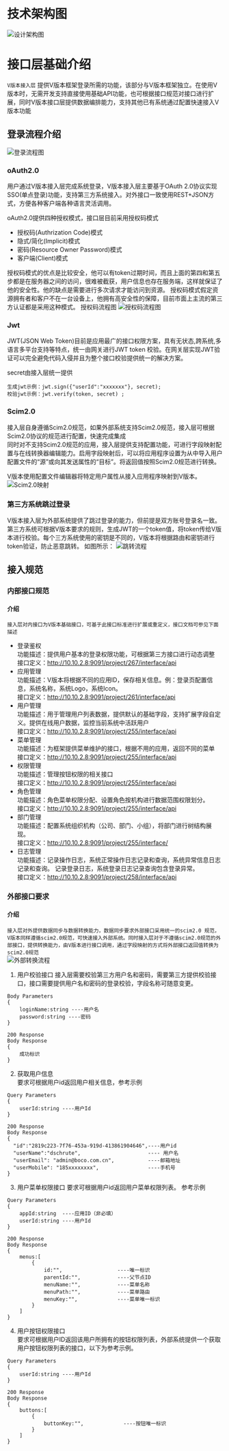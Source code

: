 # 技术架构图

![设计架构图](../images/framework-auth/接入层设计架构.png)


# 接口层基础介绍

`V版本接入层` 提供V版本框架登录所需的功能，该部分与V版本框架独立。在使用V版本时，无需开发支持直接使用基础API功能，也可根据接口规范对接口进行扩展，同时V版本接口层提供数据编排能力，支持其他已有系统通过配置快速接入V版本功能

## 登录流程介绍

![登录流程图](../images/framework-auth/登录流程描述.png)  

### oAuth2.0
用户通过V版本接入层完成系统登录，V版本接入层主要基于OAuth 2.0协议实现SSO(单点登录)功能，支持第三方系统接入。对外接口一致使用REST+JSON方式，方便各种客户端各种语言灵活调用。  

oAuth2.0提供四种授权模式，接口层目前采用授权码模式  
- 授权码(Authrization Code)模式
- 隐式/简化(Implicit)模式
- 密码(Resource Owner Password)模式
- 客户端(Client)模式  

授权码模式的优点是比较安全，他可以有token过期时间，而且上面的第四和第五步都是在服务器之间的访问，很难被截获，用户信息也存在服务端，这样就保证了他的安全性。他的缺点是需要进行多次请求才能访问到资源。
授权码模式假定资源拥有者和客户不在一台设备上，他拥有高安全性的保障，目前市面上主流的第三方认证都是采用这种模式。
授权码流程图
![授权码流程图](../images/framework-auth/AuthrizationCode.png) 

### Jwt  
JWT(JSON Web Token)目前是应用最广的接口权限方案，具有无状态,跨系统,多语言多平台支持等特点，统一由网关进行JWT token 校验。在网关层实现JWT验证可以完全避免代码入侵并且为整个接口校验提供统一的解决方案。

secret由接入层统一提供
```
生成jwt示例：jwt.sign({"userId":"xxxxxxx"}, secret);
校验jwt示例：jwt.verify(token, secret) ;
```  

### Scim2.0

接入层自身遵循Scim2.0规范，如果外部系统支持Scim2.0规范，接入层可根据Scim2.0协议的规范进行配置，快速完成集成  
同时对不支持Scim2.0规范的应用，接入层提供支持配置功能，可进行字段映射配置与在线转换器编辑能力。启用字段映射后，可以将应用程序设置为从中导入用户配置文件的“源”或向其发送属性的“目标”。将返回值按照Scim2.0规范进行转换。

V版本使用配置文件编辑器将特定用户属性从接入应用程序映射到V版本。
![Scim2.0映射](../images/framework-auth/字段映射.png) 


### 第三方系统跳过登录
V版本接入层为外部系统提供了跳过登录的能力，但前提是双方账号登录名一致。第三方系统可根据V版本要求的规则，生成JWT的一个token值，将token传给V版本进行校验。每个三方系统使用的密钥是不同的，V版本将根据路由和密钥进行token验证，防止恶意跳转。
如图所示：
![跳转流程](../images/framework-auth/skipLogin.png) 

## 接入规范  

### 内部接口规范  

#### 介绍
`接入层对内接口为V版本基础接口，可基于此接口标准进行扩展或重定义，接口文档可参见下面描述`  

- 登录鉴权  
功能描述：提供用户基本的登录权限功能，可根据第三方接口进行动态调整  
接口定义：http://10.10.2.8:9091/project/267/interface/api
-  应用管理  
功能描述：V版本将根据不同的应用ID，保存相关信息。例：登录页配置信息，系统名称，系统Logo，系统Icon。  
接口定义：http://10.10.2.8:9091/project/261/interface/api
- 用户管理  
功能描述：用于管理用户列表数据，提供默认的基础字段，支持扩展字段自定义。提供在线用户数据，监控当前系统中活跃用户  
接口定义：http://10.10.2.8:9091/project/255/interface/api
- 菜单管理  
功能描述：为框架提供菜单维护的接口，根据不用的应用，返回不同的菜单  
接口定义：http://10.10.2.8:9091/project/255/interface/api
- 权限管理  
功能描述：管理按钮权限的相关接口  
接口定义：http://10.10.2.8:9091/project/255/interface/api
- 角色管理  
功能描述：角色菜单权限分配、设置角色按机构进行数据范围权限划分。  
接口定义：http://10.10.2.8:9091/project/255/interface/api
- 部门管理  
功能描述：配置系统组织机构（公司、部门、小组），将部门进行树结构展现。  
接口定义：http://10.10.2.8:9091/project/255/interface/
- 日志管理  
功能描述：记录操作日志，系统正常操作日志记录和查询，系统异常信息日志记录和查询。
记录登录日志，系统登录日志记录查询包含登录异常。  
接口定义：http://10.10.2.8:9091/project/258/interface/api


### 外部接口要求
#### 介绍
`接入层对外提供数据同步与数据转换能力，数据同步要求外部接口采用统一的scim2.0 规范，V版本同样遵循scim2.0规范，可快速接入外部系统。同时接入层对于不遵循scim2.0规范的外部接口，提供转换能力，由V版本进行接口调用，通过字段映射的方式将外部接口返回值转换为scim2.0规范`  
![外部转换流程](../images/framework-auth/V版本接口适配.png)   
1. 用户校验接口
接入层需要校验第三方用户名和密码，需要第三方提供校验接口，接口需要提供用户名和密码的登录校验，字段名称可随意变更。  

```
Body Parameters
{
    loginName:string ----用户名
    password:string ----密码
}

200 Response  
Body Response
{
    成功标识
}

```  

2. 获取用户信息  
要求可根据用户id返回用户相关信息，参考示例  

```
Query Parameters
{
    userId:string ----用户Id
}

200 Response  
Body Response
{
  "id":"2819c223-7f76-453a-919d-413861904646",----用户id
  "userName":"dschrute",                      ---- 用户名
  "userEmail": "admin@boco.com.cn",           ----邮箱地址
  "userMobile": "185xxxxxxxx",                ----手机号
}

```  

3. 用户菜单权限接口
要求可根据用户id返回用户菜单权限列表。 
参考示例  

```
Query Parameters
{
    appId:string  ----应用ID（非必填）
    userId:string ----用户Id
}

200 Response  
Body Response
{
    menus:[
        {
            id:"",                  ----唯一标识
            parentId:"",            ----父节点ID
            menuName:"",            ----菜单名称
            menuPath:"",            ----菜单路由
            menuKey:"",             ----菜单唯一标识
        }
    ]
}

```  

4. 用户按钮权限接口  
要求可根据用户ID返回该用户所拥有的按钮权限列表，外部系统提供一个获取用户按钮权限列表的接口，以下为参考示例。  

```
Query Parameters
{
    userId:string ----用户Id
}

200 Response  
Body Response
{
    buttons:[
        {
            buttonKey:"",             ----按钮唯一标识
        }
    ]
}

```
